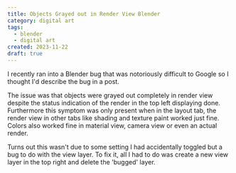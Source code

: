 ```yaml
---
title: Objects Grayed out in Render View Blender
category: digital art
tags:
  - blender
  - digital art
created: 2023-11-22
draft: true
---
```


I recently ran into a Blender bug that was notoriously difficult to Google so I thought I'd describe the bug in a post.

The issue was that objects were grayed out completely in render view despite the status indication of the render in the top left displaying done. Furthermore this symptom was only present when in the layout tab, the render view in other tabs like shading and texture paint worked just fine. Colors also worked fine in material view, camera view or even an actual render.

Turns out this wasn't due to some setting I had accidentally toggled but a bug to do with the view layer. To fix it, all I had to do was create a new view layer in the top right and delete the 'bugged' layer.
